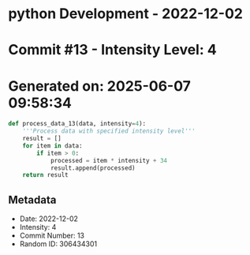﻿# python Development - 2022-12-02
# Commit #13 - Intensity Level: 4
# Generated on: 2025-06-07 09:58:34
```python
def process_data_13(data, intensity=4):
    '''Process data with specified intensity level'''
    result = []
    for item in data:
        if item > 0:
            processed = item * intensity + 34
            result.append(processed)
    return result
```
## Metadata
- Date: 2022-12-02
- Intensity: 4
- Commit Number: 13
- Random ID: 306434301
